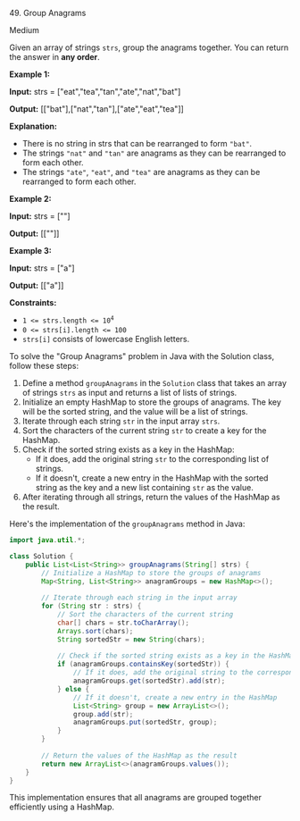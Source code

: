 49\. Group Anagrams

Medium

Given an array of strings `strs`, group the anagrams together. You can return the answer in **any order**.

**Example 1:**

**Input:** strs = ["eat","tea","tan","ate","nat","bat"]

**Output:** [["bat"],["nat","tan"],["ate","eat","tea"]]

**Explanation:**

*   There is no string in strs that can be rearranged to form `"bat"`.
*   The strings `"nat"` and `"tan"` are anagrams as they can be rearranged to form each other.
*   The strings `"ate"`, `"eat"`, and `"tea"` are anagrams as they can be rearranged to form each other.

**Example 2:**

**Input:** strs = [""]

**Output:** [[""]]

**Example 3:**

**Input:** strs = ["a"]

**Output:** [["a"]]

**Constraints:**

*   <code>1 <= strs.length <= 10<sup>4</sup></code>
*   `0 <= strs[i].length <= 100`
*   `strs[i]` consists of lowercase English letters.

To solve the "Group Anagrams" problem in Java with the Solution class, follow these steps:

1. Define a method `groupAnagrams` in the `Solution` class that takes an array of strings `strs` as input and returns a list of lists of strings.
2. Initialize an empty HashMap to store the groups of anagrams. The key will be the sorted string, and the value will be a list of strings.
3. Iterate through each string `str` in the input array `strs`.
4. Sort the characters of the current string `str` to create a key for the HashMap.
5. Check if the sorted string exists as a key in the HashMap:
   - If it does, add the original string `str` to the corresponding list of strings.
   - If it doesn't, create a new entry in the HashMap with the sorted string as the key and a new list containing `str` as the value.
6. After iterating through all strings, return the values of the HashMap as the result.

Here's the implementation of the `groupAnagrams` method in Java:

```java
import java.util.*;

class Solution {
    public List<List<String>> groupAnagrams(String[] strs) {
        // Initialize a HashMap to store the groups of anagrams
        Map<String, List<String>> anagramGroups = new HashMap<>();
        
        // Iterate through each string in the input array
        for (String str : strs) {
            // Sort the characters of the current string
            char[] chars = str.toCharArray();
            Arrays.sort(chars);
            String sortedStr = new String(chars);
            
            // Check if the sorted string exists as a key in the HashMap
            if (anagramGroups.containsKey(sortedStr)) {
                // If it does, add the original string to the corresponding list
                anagramGroups.get(sortedStr).add(str);
            } else {
                // If it doesn't, create a new entry in the HashMap
                List<String> group = new ArrayList<>();
                group.add(str);
                anagramGroups.put(sortedStr, group);
            }
        }
        
        // Return the values of the HashMap as the result
        return new ArrayList<>(anagramGroups.values());
    }
}
```

This implementation ensures that all anagrams are grouped together efficiently using a HashMap.
